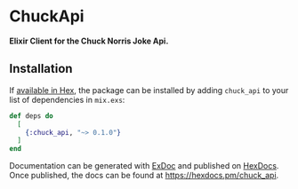 # ChuckApi

**Elixir Client for the Chuck Norris Joke Api.**

## Installation

If [available in Hex](https://hex.pm/docs/publish), the package can be installed
by adding `chuck_api` to your list of dependencies in `mix.exs`:

```elixir
def deps do
  [
    {:chuck_api, "~> 0.1.0"}
  ]
end
```

Documentation can be generated with [ExDoc](https://github.com/elixir-lang/ex_doc)
and published on [HexDocs](https://hexdocs.pm). Once published, the docs can
be found at <https://hexdocs.pm/chuck_api>.

